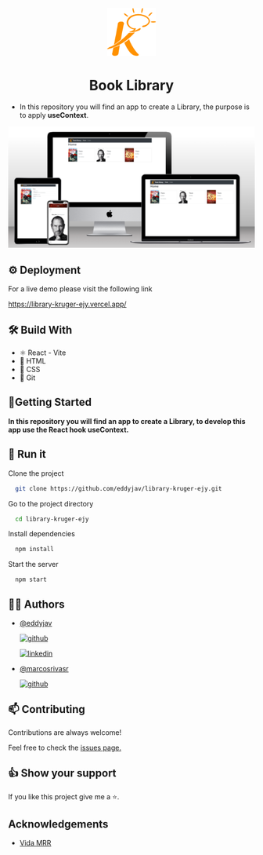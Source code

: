 <p align="center">
<img src='src/img/logoKrB.png' width='100px'>
</p>

<h1 align="center"> Book Library</h1>

- In this repository you will find an app to create a Library, the purpose is to apply **useContext**.

<img src='src/img/mockup_Library.png'>

## ⚙️ Deployment

For a live demo please visit the following link

https://library-kruger-ejy.vercel.app/

## 🛠 Build With

- ⚛️ React - Vite
- 🧱 HTML
- 🎨 CSS
- 🚀 Git

## 🔌Getting Started

**In this repository you will find an app to create a Library, to develop this app use the React hook useContext.**

## 🚀 Run it

Clone the project

```bash
  git clone https://github.com/eddyjav/library-kruger-ejy.git
```

Go to the project directory

```bash
  cd library-kruger-ejy
```

Install dependencies

```bash
  npm install
```

Start the server

```bash
  npm start
```

## 👨‍💻 Authors

- [@eddyjav](https://github.com/eddyjav/)

  [![github](https://img.shields.io/badge/Github-171515?style=for-the-badge&logo=github&logoColor=white)](https://github.com/eddyjav)

  [![linkedin](https://img.shields.io/badge/linkedin-0A66C2?style=for-the-badge&logo=linkedin&logoColor=white)](https://www.linkedin.com/in/javier-yanez-st/)

- [@marcosrivasr](https://github.com/marcosrivasr)

  [![github](https://img.shields.io/badge/Github-171515?style=for-the-badge&logo=github&logoColor=white)](https://github.com/marcosrivasr)

## 📫 Contributing

Contributions are always welcome!

Feel free to check the [issues page.](https://github.com/eddyjav/to-do-list-kruger/issues)

## 👍 Show your support

If you like this project give me a ⭐.

## Acknowledgements

- [Vida MRR](https://www.youtube.com/watch?v=oT-feDPuJmk&t=13187s)
